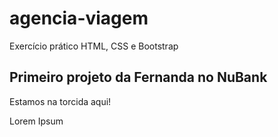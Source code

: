 # agencia-viagem
Exercício prático HTML, CSS e Bootstrap

## Primeiro projeto da Fernanda no NuBank
Estamos na torcida aqui!

Lorem Ipsum